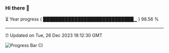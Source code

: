 ### Hi there 👋

⏳ Year progress { █████████████████████████████▁ } 98.56 %

---

⏰ Updated on Tue, 26 Dec 2023 18:12:30 GMT

![Progress Bar CI](https://github.com/liununu/liununu/workflows/Progress%20Bar%20CI/badge.svg)

